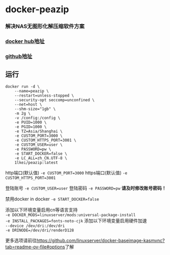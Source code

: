 # docker-peazip

### 解决NAS无图形化解压缩软件方案

### [docker hub地址](https://hub.docker.com/r/1lkei/peazip)
### [github地址](https://github.com/1lkei/docker-peazip)

## 运行
```
docker run -d \
    --name=peazip \
    --restart=unless-stopped \
    --security-opt seccomp=unconfined \
    --net=host \
    --shm-size="1gb" \
    -m 2g \
    -v /config:/config \
    -e PUID=1000 \
    -e PGID=1000 \
    -e TZ=Asia/Shanghai \
    -e CUSTOM_PORT=3000 \
    -e CUSTOM_HTTPS_PORT=3001 \
    -e CUSTOM_USER=user \
    -e PASSWORD=pw \
    -e START_DOCKER=false \
    -e LC_ALL=zh_CN.UTF-8 \
    1lkei/peazip:latest
```
http端口(默认值)
`-e CUSTOM_PORT=3000`
https端口(默认值)
`-e CUSTOM_HTTPS_PORT=3001`

登陆账号
`-e CUSTOM_USER=user`
登陆密码
`-e PASSWORD=pw`
**请及时修改账号密码！**

禁用docker in docker
`-e START_DOCKER=false`

添加以下环境变量启用cn等语言支持  
`-e DOCKER_MODS=linuxserver/mods:universal-package-install `  
`-e INSTALL_PACKAGES=fonts-noto-cjk`
添加以下环境变量启用硬件加速  
`--device /dev/dri:/dev/dri`  
`-e DRINODE=/dev/dri/renderD128`

更多选项请前往<https://github.com/linuxserver/docker-baseimage-kasmvnc?tab=readme-ov-file#options>了解